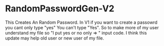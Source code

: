 # RandomPasswordGen-V2
 This Creates An Random Password.
In V1 if you want to create a passowrd you cant only type "yes" You can't type "Yes".
So to make more of my user understand my file so "I put yes or no only =>   " input code.
I think this update may help old user or new user of my file.
